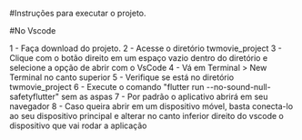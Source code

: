 #Instruções para executar o projeto.

#No Vscode

1 - Faça download do projeto.
2 - Acesse o diretório twmovie_project
3 - Clique com o botão direito em um espaço vazio dentro do diretório e selecione a opção
    de abrir com o VsCode
4 - Vá em Terminal > New Terminal no canto superior
5 - Verifique se está no diretório twmovie_project
6 - Execute o comando "flutter run --no-sound-null-safetyflutter" sem as aspas
7 - Por padrão o aplicativo abrirá em seu navegador
8 - Caso queira abrir em um dispositivo móvel, basta conecta-lo ao seu dispositivo principal
    e alterar no canto inferior direito do vscode o dispositivo que vai rodar a aplicação
